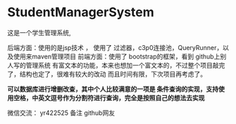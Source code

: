 # StudentManagerSystem
这是一个学生管理系统,

后端方面：使用的是jsp技术 ，        使用了 过滤器，c3p0连接池，QueryRunner，以及使用来maven管理项目
前端方面：使用了 bootstrap的框架，看到 github上别人写的管理系统 有富文本的功能，本来也想加一个富文本的，不过整个项目敲完了，结构也定了，很难有较大的改动
而且时间有限，下次项目再考虑了。


**可以数据库进行增删改查，其中个人比较满意的一项是 条件查询的实现，支持使用空格，中英文逗号作为分割符进行查询，完全是按照自己的想法去实现**

微信交流： yr422525
备注 github网友


